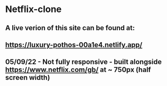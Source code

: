 # Netflix-clone

## A live verion of this site can be found at:
## https://luxury-pothos-00a1e4.netlify.app/

## 05/09/22 - Not fully responsive - built alongside https://www.netflix.com/gb/ at ~ 750px (half screen width)

